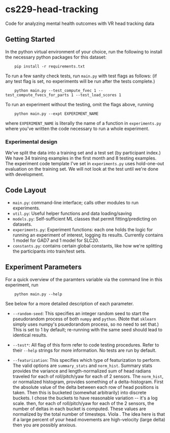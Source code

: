 # cs229-head-tracking
Code for analyzing mental health outcomes with VR head tracking data

## Getting Started

In the python virtual environment of your choice, run the following
to install the necessary python packages for this dataset:

        pip install -r requirements.txt

To run a few sanity check tests, run `main.py` with test flags as follows:
(if any test flag is set, no experiments will be run after the tests complete.)

        python main.py --test_compute_fvec 1 --test_compute_fvecs_for_parts 1 --test_load_scores 1 

To run an experiment without the testing, omit the flags above, running

        python main.py --expt EXPERIMENT_NAME

where `EXPERIMENT_NAME` is literally the name of a function in `experiments.py` where you've written
the code necessary to run a whole experiment.

### Experimental design

We've split the data into a training set and a test set (by participant index.) We have 34 training examples in the first month and 8 testing examples.
The experiment code template I've set in `experiments.py` uses hold-one-out evaluation on the training set.
We will not look at the test until we're done with development.

## Code Layout

 - `main.py`: command-line interface; calls other modules to run experiments.
 - `util.py`: Useful helper functions and data loading/saving
 - `models.py`: Self-sufficient ML classes that permit fitting/predicting on
 datasets.
 - `experiments.py`: Experiment functions: each one holds the logic for running an experiment of interest, logging its results.
    Currently contains 1 model for GAD7 and 1 model for SLC20.
 - `constants.py`: contains certain global constants, like how we're splitting the participants into train/test sets.

## Experiment Parameters

For a quick overview of the paramters variable via the command line in this experiment, run

        python main.py --help

See below for a more detailed description of each parameter.

- `--random-seed`: This specifies an integer random seed to start the pseudorandom process
of both `numpy` and `python`. (Note that `sklearn` simply uses numpy's psuedorandom process,
so no need to set that.) This is set to 1 by default; re-running with the same seed should
lead to identical results.
- `--test*`: All flag of this form refer to code testing procedures. Refer to their `--help`
strings for more information. No tests are run by default.

- `--featurization`: This specifies which type of featurization to perform.
 The valid options are `summary_stats` and `norm_hist`. Summary stats provides the variance and length-normalized sum of head radians traveled for each of roll/pitch/yaw for each of 2 sensors. The `norm_hist`, or normalized histogram, provides something of a delta-histogram. First the absolute value of the delta between each row of head positions is taken. Then this is bucketed (somewhat arbitrarily) into discrete buckets. I chose the buckets to have reasonable variation -- it's a log scale. then, for each of roll/pitch/yaw for each of the 2 sensors, the number of deltas in each bucket is computed. These values are normalized by the total number of timesteps. Viola . The idea here is that if a large percent of your head movements are high-velocity (large delta) then you are possibly anxious.
